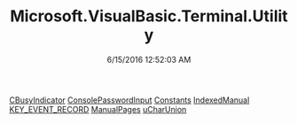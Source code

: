 ﻿---
title: Microsoft.VisualBasic.Terminal.Utility
date: 6/15/2016 12:52:03 AM
---

[CBusyIndicator](T-Microsoft.VisualBasic.Terminal.Utility.CBusyIndicator.html)
[ConsolePasswordInput](T-Microsoft.VisualBasic.Terminal.Utility.ConsolePasswordInput.html)
[Constants](T-Microsoft.VisualBasic.Terminal.Utility.Constants.html)
[IndexedManual](T-Microsoft.VisualBasic.Terminal.Utility.IndexedManual.html)
[KEY_EVENT_RECORD](T-Microsoft.VisualBasic.Terminal.Utility.KEY_EVENT_RECORD.html)
[ManualPages](T-Microsoft.VisualBasic.Terminal.Utility.ManualPages.html)
[uCharUnion](T-Microsoft.VisualBasic.Terminal.Utility.uCharUnion.html)
